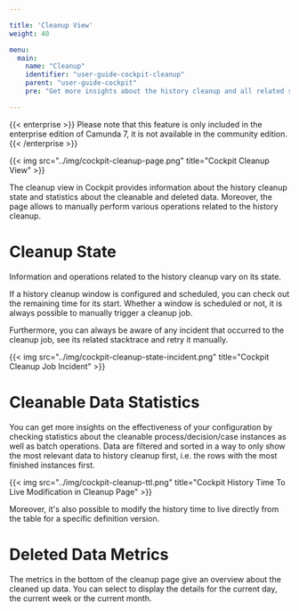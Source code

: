 ```yaml
---

title: 'Cleanup View'
weight: 40

menu:
  main:
    name: "Cleanup"
    identifier: "user-guide-cockpit-cleanup"
    parent: "user-guide-cockpit"
    pre: "Get more insights about the history cleanup and all related statistics"

---
```

{{< enterprise >}}
  Please note that this feature is only included in the enterprise edition of Camunda 7, it is not available in the community edition.
{{< /enterprise >}}

{{< img src="../img/cockpit-cleanup-page.png" title="Cockpit Cleanup View" >}}

The cleanup view in Cockpit provides information about the history cleanup state and statistics about the cleanable and deleted data.
Moreover, the page allows to manually perform various operations related to the history cleanup.


# Cleanup State

Information and operations related to the history cleanup vary on its state. 

If a history cleanup window is configured and scheduled, you can check out the remaining time for its start. Whether a window is scheduled or not, it is always possible to manually trigger a cleanup job.

Furthermore, you can always be aware of any incident that occurred to the cleanup job, see its related stacktrace and retry it manually.

{{< img src="../img/cockpit-cleanup-state-incident.png" title="Cockpit Cleanup Job Incident" >}}


# Cleanable Data Statistics

You can get more insights on the effectiveness of your configuration by checking statistics about the cleanable process/decision/case instances as well as batch operations. Data are filtered and sorted in a way to only show
the most relevant data to history cleanup first, i.e. the rows with the most finished instances first.

{{< img src="../img/cockpit-cleanup-ttl.png" title="Cockpit History Time To Live Modification in Cleanup Page" >}}

Moreover, it's also possible to modify the history time to live directly from the table for a specific definition version.
 

# Deleted Data Metrics

The metrics in the bottom of the cleanup page give an overview about the cleaned up data. You can select to display the details for the current day, the current week or the current month.